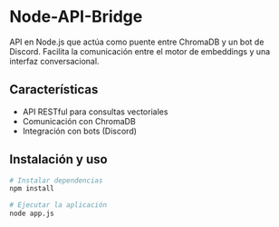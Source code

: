 
# Node-API-Bridge

API en Node.js que actúa como puente entre ChromaDB y un bot de Discord. Facilita la comunicación entre el motor de embeddings y una interfaz conversacional.

## Características

- API RESTful para consultas vectoriales
- Comunicación con ChromaDB
- Integración con bots (Discord)

## Instalación y uso

```bash
# Instalar dependencias
npm install

# Ejecutar la aplicación
node app.js
